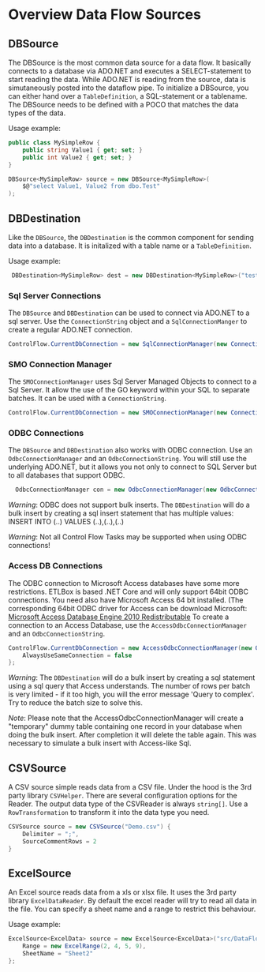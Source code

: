 ﻿# Overview Data Flow Sources

## DBSource

The DBSource is the most common data source for a data flow. It basically connects to a database via ADO.NET and executes a SELECT-statement to start reading the data. While ADO.NET is reading from the source, data is simutaneously posted into the dataflow pipe.
To initialize a DBSource, you can either hand over a `TableDefinition`, a SQL-statement or a tablename. 
The DBSource needs to be defined with a POCO that matches the data types of the data. 

Usage example:

```C#
public class MySimpleRow {
    public string Value1 { get; set; }
    public int Value2 { get; set; }
}

DBSource<MySimpleRow> source = new DBSource<MySimpleRow>(
    $@"select Value1, Value2 from dbo.Test"
);
```

## DBDestination

Like the `DBSource`, the `DBDestination` is the common component for sending data into a database. It is initalized with a table name or a `TableDefinition`.

Usage example:

```C#
 DBDestination<MySimpleRow> dest = new DBDestination<MySimpleRow>("test.Destination");
 ```

### Sql Server Connections

The `DBSource` and `DBDestination` can be used to connect via ADO.NET to a sql server. Use the `ConnectionString` object and a `SqlConnectionManger` to create a regular ADO.NET connection. 

```C#
ControlFlow.CurrentDbConnection = new SqlConnectionManager(new ConnectionString("Data Source=.;Integrated Security=SSPI;Initial Catalog=ETLBox;"));
```

### SMO Connection Manager

The `SMOConnectionManager` uses Sql Server Managed Objects to connect to a Sql Server. It allow the use of the GO keyword within your SQL to separate batches. It can be used with a `ConnectionString`.

```C#
ControlFlow.CurrentDbConnection = new SMOConnectionManager(new ConnectionString("Data Source=.;Integrated Security=SSPI;Initial Catalog=ETLBox;"));
```

### ODBC Connections
The `DBSource` and `DBDestination` also works with ODBC connection. Use an `OdbcConnectionManager` and an `OdbcConnectionString`. You will still use the underlying ADO.NET, but it allows you not only to connect to SQL Server but to all databases that support ODBC. 
  
```C#
  OdbcConnectionManager con = new OdbcConnectionManager(new OdbcConnectionString("Driver={SQL Server};Server=.;Database=ETLBox;Trusted_Connection=Yes;"));
```

*Warning*: ODBC does not support bulk inserts. The `DBDestination` will do a bulk insert by creating a sql insert statement that
has multiple values: INSERT INTO (..) VALUES (..),(..),(..)

*Warning*: Not all Control Flow Tasks may be supported when using ODBC connections!

### Access DB Connections

The ODBC connection to Microsoft Access databases have some more restrictions. ETLBox is based .NET Core and will only
support 64bit ODBC connections. You need also have Microsoft Access 64 bit installed. (The corresponding 64bit ODBC driver for Access can be download 
Microsoft: [Microsoft Access Database Engine 2010 Redistributable](https://www.microsoft.com/en-us/download/details.aspx?id=13255)
To create a connection to an Access Database, use the `AccessOdbcConnectionManager` and an `OdbcConnectionString`.

```C#
ControlFlow.CurrentDbConnection = new AccessOdbcConnectionManager(new OdbcConnectionString("Driver={Microsoft Access Driver (*.mdb, *.accdb)}DBQ=C:\DB\Test.mdb")) {
    AlwaysUseSameConnection = false
};
```

*Warning*: The `DBDestination` will do a bulk insert by creating a sql statement using a sql query that Access understands. The number of rows per batch is very limited - if it too high, you will the error message 'Query to complex'. Try to reduce the batch size to solve this.

*Note*: Please note that the AccessOdbcConnectionManager will create a "temporary" dummy table containing one record in your database when doing the bulk insert. After completion it will delete the table again. This was necessary to simulate a bulk insert with Access-like Sql. 

## CSVSource

A CSV source simple reads data from a CSV file. Under the hood is the 3rd party library `CSVHelper`. There are several configuration options for the Reader. 
The output data type of the CSVReader is always `string[]`. Use a `RowTransformation` to transform it into the data type you need. 

```C#
CSVSource source = new CSVSource("Demo.csv") {
    Delimiter = ";",
    SourceCommentRows = 2
}
```

## ExcelSource

An Excel source reads data from a xls or xlsx file. It uses the 3rd party library `ExcelDataReader`. By default the excel reader will try to read all data 
in the file. You can specify a sheet name and a range to restrict this behaviour.

Usage example:

```C#
ExcelSource<ExcelData> source = new ExcelSource<ExcelData>("src/DataFlow/ExcelDataFile.xlsx") {
    Range = new ExcelRange(2, 4, 5, 9),
    SheetName = "Sheet2"
};
```

